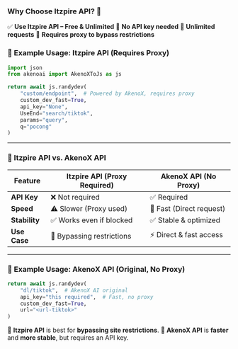 ### **Why Choose Itzpire API?** 🚀

✅ **Use Itzpire API – Free & Unlimited**
🔹 **No API key needed**
🔹 **Unlimited requests**
🔹 **Requires proxy to bypass restrictions**

### **📌 Example Usage: Itzpire API (Requires Proxy)**
```python
import json
from akenoai import AkenoXToJs as js

return await js.randydev(
    "custom/endpoint",  # Powered by AkenoX, requires proxy
    custom_dev_fast=True,
    api_key="None",
    UseEnd="search/tiktok",
    params="query",
    q="pocong"
)
```

---

### **📌 Itzpire API vs. AkenoX API**
| Feature        | **Itzpire API** (Proxy Required) | **AkenoX API** (No Proxy) |
|---------------|--------------------------------|--------------------------|
| **API Key**   | ❌ Not required               | ✅ Required |
| **Speed**     | ⚠️ Slower (Proxy used)        | 🚀 Fast (Direct request) |
| **Stability** | ✅ Works even if blocked      | ✅ Stable & optimized |
| **Use Case**  | 🔄 Bypassing restrictions    | ⚡ Direct & fast access |

---

### **📌 Example Usage: AkenoX API (Original, No Proxy)**
```python
return await js.randydev(
    "dl/tiktok",  # AkenoX AI original
    api_key="this required",  # Fast, no proxy
    custom_dev_fast=True,
    url="<url-tiktok>"
)
```

🔹 **Itzpire API** is best for **bypassing site restrictions**.
🔹 **AkenoX API** is **faster** and **more stable**, but requires an API key.
